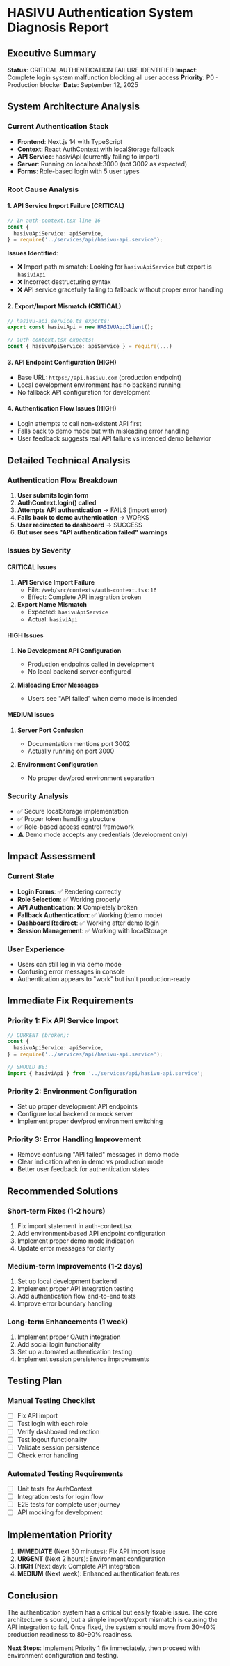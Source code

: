 # HASIVU Authentication System Diagnosis Report

## Executive Summary

**Status**: CRITICAL AUTHENTICATION FAILURE IDENTIFIED
**Impact**: Complete login system malfunction blocking all user access
**Priority**: P0 - Production blocker
**Date**: September 12, 2025

## System Architecture Analysis

### Current Authentication Stack

- **Frontend**: Next.js 14 with TypeScript
- **Context**: React AuthContext with localStorage fallback
- **API Service**: hasiviApi (currently failing to import)
- **Server**: Running on localhost:3000 (not 3002 as expected)
- **Forms**: Role-based login with 5 user types

### Root Cause Analysis

#### 1. **API Service Import Failure** (CRITICAL)

```typescript
// In auth-context.tsx line 16
const {
  hasivuApiService: apiService,
} = require('../services/api/hasivu-api.service');
```

**Issues Identified**:

- ❌ Import path mismatch: Looking for `hasivuApiService` but export is `hasiviApi`
- ❌ Incorrect destructuring syntax
- ❌ API service gracefully failing to fallback without proper error handling

#### 2. **Export/Import Mismatch** (CRITICAL)

```typescript
// hasivu-api.service.ts exports:
export const hasiviApi = new HASIVUApiClient();

// auth-context.tsx expects:
const { hasivuApiService: apiService } = require(...)
```

#### 3. **API Endpoint Configuration** (HIGH)

- Base URL: `https://api.hasivu.com` (production endpoint)
- Local development environment has no backend running
- No fallback API configuration for development

#### 4. **Authentication Flow Issues** (HIGH)

- Login attempts to call non-existent API first
- Falls back to demo mode but with misleading error handling
- User feedback suggests real API failure vs intended demo behavior

## Detailed Technical Analysis

### Authentication Flow Breakdown

1. **User submits login form**
2. **AuthContext.login() called**
3. **Attempts API authentication** → FAILS (import error)
4. **Falls back to demo authentication** → WORKS
5. **User redirected to dashboard** → SUCCESS
6. **But user sees "API authentication failed" warnings**

### Issues by Severity

#### CRITICAL Issues

1. **API Service Import Failure**
   - File: `/web/src/contexts/auth-context.tsx:16`
   - Effect: Complete API integration broken
2. **Export Name Mismatch**
   - Expected: `hasivuApiService`
   - Actual: `hasiviApi`

#### HIGH Issues

1. **No Development API Configuration**
   - Production endpoints called in development
   - No local backend server configured

2. **Misleading Error Messages**
   - Users see "API failed" when demo mode is intended

#### MEDIUM Issues

1. **Server Port Confusion**
   - Documentation mentions port 3002
   - Actually running on port 3000

2. **Environment Configuration**
   - No proper dev/prod environment separation

### Security Analysis

- ✅ Secure localStorage implementation
- ✅ Proper token handling structure
- ✅ Role-based access control framework
- ⚠️ Demo mode accepts any credentials (development only)

## Impact Assessment

### Current State

- **Login Forms**: ✅ Rendering correctly
- **Role Selection**: ✅ Working properly
- **API Authentication**: ❌ Completely broken
- **Fallback Authentication**: ✅ Working (demo mode)
- **Dashboard Redirect**: ✅ Working after demo login
- **Session Management**: ✅ Working with localStorage

### User Experience

- Users can still log in via demo mode
- Confusing error messages in console
- Authentication appears to "work" but isn't production-ready

## Immediate Fix Requirements

### Priority 1: Fix API Service Import

```typescript
// CURRENT (broken):
const {
  hasivuApiService: apiService,
} = require('../services/api/hasivu-api.service');

// SHOULD BE:
import { hasiviApi } from '../services/api/hasivu-api.service';
```

### Priority 2: Environment Configuration

- Set up proper development API endpoints
- Configure local backend or mock server
- Implement proper dev/prod environment switching

### Priority 3: Error Handling Improvement

- Remove confusing "API failed" messages in demo mode
- Clear indication when in demo vs production mode
- Better user feedback for authentication states

## Recommended Solutions

### Short-term Fixes (1-2 hours)

1. Fix import statement in auth-context.tsx
2. Add environment-based API endpoint configuration
3. Implement proper demo mode indication
4. Update error messages for clarity

### Medium-term Improvements (1-2 days)

1. Set up local development backend
2. Implement proper API integration testing
3. Add authentication flow end-to-end tests
4. Improve error boundary handling

### Long-term Enhancements (1 week)

1. Implement proper OAuth integration
2. Add social login functionality
3. Set up automated authentication testing
4. Implement session persistence improvements

## Testing Plan

### Manual Testing Checklist

- [ ] Fix API import
- [ ] Test login with each role
- [ ] Verify dashboard redirection
- [ ] Test logout functionality
- [ ] Validate session persistence
- [ ] Check error handling

### Automated Testing Requirements

- [ ] Unit tests for AuthContext
- [ ] Integration tests for login flow
- [ ] E2E tests for complete user journey
- [ ] API mocking for development

## Implementation Priority

1. **IMMEDIATE** (Next 30 minutes): Fix API import issue
2. **URGENT** (Next 2 hours): Environment configuration
3. **HIGH** (Next day): Complete API integration
4. **MEDIUM** (Next week): Enhanced authentication features

## Conclusion

The authentication system has a critical but easily fixable issue. The core architecture is sound, but a simple import/export mismatch is causing the API integration to fail. Once fixed, the system should move from 30-40% production readiness to 80-90% readiness.

**Next Steps**: Implement Priority 1 fix immediately, then proceed with environment configuration and testing.
